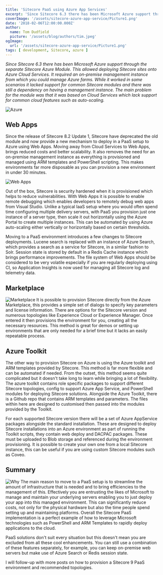```yaml
---
title: 'Sitecore PaaS using Azure App Services'
excerpt: 'Since Sitecore 6.3 there has been Microsoft Azure support through the separate Sitecore Azure Module.'
coverImage: '/assets/sitecore-azure-app-service/Picture1.png'
date: '2018-02-06T12:00:00.000Z'
author:
  name: Tom Dudfield
  picture: '/assets/blog/authors/tim.jpeg'
ogImage:
  url: '/assets/sitecore-azure-app-service/Picture1.png'
tags: [ development, Sitecore, azure ]
---
```


*Since Sitecore 6.3 there has been Microsoft Azure support through the separate Sitecore Azure Module. This allowed deploying Sitecore sites onto Azure Cloud Services. It required an on-premise management instance from which you could manage Azure farms. While it worked in some scenarios it lacked support for common Sitecore modules and there was still a dependency on having a management instance. The main problem for the module was that it was based on Cloud Services which lack support for common cloud features such as auto-scaling.*

![Azure](/assets/sitecore-azure-app-service/Picture3.jpg)

## Web Apps
Since the release of Sitecore 8.2 Update 1, Sitecore have deprecated the old module and now provide a new mechanism to deploy in a PaaS setup to Azure using Web Apps. Moving away from Cloud Services to Web Apps, brings reduced costs and better scalability. It also removes the need for an on-premise management instance as everything is provisioned and managed using ARM templates and PowerShell scripting. This makes environments far more disposable as you can provision a new environment in under 30 minutes.

![Web Apps](/assets/sitecore-azure-app-service/Picture2.png)

Out of the box, Sitecore is security hardened when it is provisioned which helps to reduce vulnerabilities. With Web Apps it is possible to enable remote debugging which enables developers to remotely debug web apps from Visual Studio. Unlike a typical IaaS setup where you would often spend time configuring multiple delivery servers, with PaaS you provision just one instance of a server type, then scale it out horizontally using the Azure Portal to create multiple instances. This can be automated by using Azure auto-scaling either vertically or horizontally based on certain thresholds.

Moving to a PaaS environment introduces a few changes to Sitecore deployments. Lucene search is replaced with an instance of Azure Search, which provides a search as a service for Sitecore, in a similar fashion to Solr. Session state is stored by default in a Redis Cache instance which brings performance improvements. The file system of Web Apps should be considered to be very volatile especially if you are regularly deploying using CI, so Application Insights is now used for managing all Sitecore log and telemetry data.

## Marketplace
![Marketplace](/assets/sitecore-azure-app-service/Untitled.png)
It is possible to provision Sitecore directly from the Azure Marketplace, this provides a simple set of dialogs to specify key parameters and license information. There are options for the Sitecore version and numerous topologies like Experience Cloud or Experience Manager. Once entered it then provisions the environment for you, creating all the necessary resources. This method is great for demos or setting up environments that are only needed for a brief time but it lacks an easily repeatable process.

## Azure Toolkit
The other way to provision Sitecore on Azure is using the Azure toolkit and ARM templates provided by Sitecore. This method is far more flexible and can be automated if needed. From the outset, this method seems quite complicated but it doesn't take long to learn while bringing a lot of flexibility. The azure toolkit contains role specific packages to support different Sitecore topologies, config to support Azure App Service, and PowerShell modules for deploying Sitecore solutions. Alongside the Azure Toolkit, there is a Github repo that contains ARM templates and parameters. The files within here are designed to customised then passed into the modules provided by the Toolkit.

For each supported Sitecore version there will be a set of Azure AppService packages alongside the standard installation. These are designed to deploy Sitecore installations into an Azure environment as part of running the Toolkit scripts, they contain web deploy and DACPAC packages. These must be uploaded to Blob storage and referenced during the environment provisioning. It is possible to create your own one from a local Sitecore instance, this can be useful if you are using custom Sitecore modules such as Coveo.

## Summary
![Why](/assets/sitecore-azure-app-service/why.png)
The main reason to move to a PaaS setup is to streamline the amount of infrastructure that is needed and to bring efficiencies to the management of this. Effectively you are entrusting the likes of Microsoft to manage and maintain your underlying servers enabling you to just deploy your app into this managed environment. This can significantly reduce costs, not only for the physical hardware but also the time people spend setting up and maintaining platforms. Overall the Sitecore PaaS implementation is a perfect example of how to leverage Microsoft technologies such as PowerShell and ARM Templates to rapidly deploy applications to the cloud. 

PaaS solutions don't suit every situation but this doesn't mean you are excluded from all these cool enhancements. You can still use a combination of these features separately, for example, you can keep on-premise web servers but make use of Azure Search or Redis session state.

I will follow-up with more posts on how to provision a Sitecore 9 PaaS environment and recommended topologies.